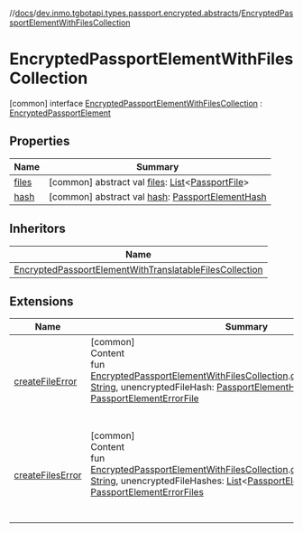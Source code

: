 //[docs](../../../index.md)/[dev.inmo.tgbotapi.types.passport.encrypted.abstracts](../index.md)/[EncryptedPassportElementWithFilesCollection](index.md)



# EncryptedPassportElementWithFilesCollection  
 [common] interface [EncryptedPassportElementWithFilesCollection](index.md) : [EncryptedPassportElement](../-encrypted-passport-element/index.md)   


## Properties  
  
|  Name |  Summary | 
|---|---|
| <a name="dev.inmo.tgbotapi.types.passport.encrypted.abstracts/EncryptedPassportElementWithFilesCollection/files/#/PointingToDeclaration/"></a>[files](files.md)| <a name="dev.inmo.tgbotapi.types.passport.encrypted.abstracts/EncryptedPassportElementWithFilesCollection/files/#/PointingToDeclaration/"></a> [common] abstract val [files](files.md): [List](https://kotlinlang.org/api/latest/jvm/stdlib/kotlin.collections/-list/index.html)<[PassportFile](../../dev.inmo.tgbotapi.types.passport.encrypted/-passport-file/index.md)>   <br>|
| <a name="dev.inmo.tgbotapi.types.passport.encrypted.abstracts/EncryptedPassportElementWithFilesCollection/hash/#/PointingToDeclaration/"></a>[hash](index.md#%5Bdev.inmo.tgbotapi.types.passport.encrypted.abstracts%2FEncryptedPassportElementWithFilesCollection%2Fhash%2F%23%2FPointingToDeclaration%2F%5D%2FProperties%2F625018081)| <a name="dev.inmo.tgbotapi.types.passport.encrypted.abstracts/EncryptedPassportElementWithFilesCollection/hash/#/PointingToDeclaration/"></a> [common] abstract val [hash](index.md#%5Bdev.inmo.tgbotapi.types.passport.encrypted.abstracts%2FEncryptedPassportElementWithFilesCollection%2Fhash%2F%23%2FPointingToDeclaration%2F%5D%2FProperties%2F625018081): [PassportElementHash](../index.md#%5Bdev.inmo.tgbotapi.types.passport.encrypted.abstracts%2FPassportElementHash%2F%2F%2FPointingToDeclaration%2F%5D%2FClasslikes%2F625018081)   <br>|


## Inheritors  
  
|  Name | 
|---|
| <a name="dev.inmo.tgbotapi.types.passport.encrypted/EncryptedPassportElementWithTranslatableFilesCollection///PointingToDeclaration/"></a>[EncryptedPassportElementWithTranslatableFilesCollection](../../dev.inmo.tgbotapi.types.passport.encrypted/-encrypted-passport-element-with-translatable-files-collection/index.md)|


## Extensions  
  
|  Name |  Summary | 
|---|---|
| <a name="dev.inmo.tgbotapi.types.passport//createFileError/dev.inmo.tgbotapi.types.passport.encrypted.abstracts.EncryptedPassportElementWithFilesCollection#kotlin.String#kotlin.ByteArray/PointingToDeclaration/"></a>[createFileError](../../dev.inmo.tgbotapi.types.passport/create-file-error.md)| <a name="dev.inmo.tgbotapi.types.passport//createFileError/dev.inmo.tgbotapi.types.passport.encrypted.abstracts.EncryptedPassportElementWithFilesCollection#kotlin.String#kotlin.ByteArray/PointingToDeclaration/"></a>[common]  <br>Content  <br>fun [EncryptedPassportElementWithFilesCollection](index.md).[createFileError](../../dev.inmo.tgbotapi.types.passport/create-file-error.md)(message: [String](https://kotlinlang.org/api/latest/jvm/stdlib/kotlin/-string/index.html), unencryptedFileHash: [PassportElementHash](../index.md#%5Bdev.inmo.tgbotapi.types.passport.encrypted.abstracts%2FPassportElementHash%2F%2F%2FPointingToDeclaration%2F%5D%2FClasslikes%2F625018081)): [PassportElementErrorFile](../../dev.inmo.tgbotapi.types.passport/-passport-element-error-file/index.md)  <br><br><br>|
| <a name="dev.inmo.tgbotapi.types.passport//createFilesError/dev.inmo.tgbotapi.types.passport.encrypted.abstracts.EncryptedPassportElementWithFilesCollection#kotlin.String#kotlin.collections.List[kotlin.ByteArray]/PointingToDeclaration/"></a>[createFilesError](../../dev.inmo.tgbotapi.types.passport/create-files-error.md)| <a name="dev.inmo.tgbotapi.types.passport//createFilesError/dev.inmo.tgbotapi.types.passport.encrypted.abstracts.EncryptedPassportElementWithFilesCollection#kotlin.String#kotlin.collections.List[kotlin.ByteArray]/PointingToDeclaration/"></a>[common]  <br>Content  <br>fun [EncryptedPassportElementWithFilesCollection](index.md).[createFilesError](../../dev.inmo.tgbotapi.types.passport/create-files-error.md)(message: [String](https://kotlinlang.org/api/latest/jvm/stdlib/kotlin/-string/index.html), unencryptedFileHashes: [List](https://kotlinlang.org/api/latest/jvm/stdlib/kotlin.collections/-list/index.html)<[PassportElementHash](../index.md#%5Bdev.inmo.tgbotapi.types.passport.encrypted.abstracts%2FPassportElementHash%2F%2F%2FPointingToDeclaration%2F%5D%2FClasslikes%2F625018081)>): [PassportElementErrorFiles](../../dev.inmo.tgbotapi.types.passport/-passport-element-error-files/index.md)  <br><br><br>|

